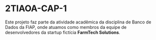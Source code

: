 # 2TIAOA-CAP-1
Este projeto faz parte da atividade acadêmica da disciplina de Banco de Dados da FIAP, onde atuamos como membros da equipe de desenvolvedores da startup fictícia **FarmTech Solutions**.
